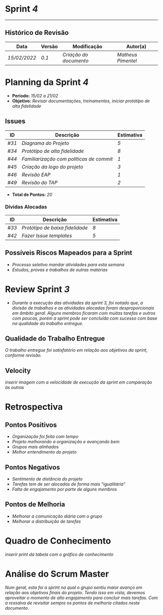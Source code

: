 <!---
O layout da documentação das sprints foi feito se baseando nos documentos produzidos
pela equipe do software Acácia, estando disponíveis em: 
<https://github.com/fga-eps-mds/2019.2-Acacia/tree/develop/docs/sprints>.
Tal layout é apenas um exemplo e pode vir a ser alterado a qualquer momento!
-->
# Sprint _4_
---
## Histórico de Revisão
| Data | Versão | Modificação | Autor(a) |
| --- | --- | --- | --- |
| _15/02/2022_ | _0.1_ | _Criação do documento_ | _Matheus Pimentel_ |

# Planning da Sprint _4_

- **Período:** _15/02 a 21/02_
- **Objetivo:** _Revisar documentações, treinamentos, iniciar protótipo de alta fidelidade_

## Issues

| **ID** | **Descrição** | **Estimativa** |
| --- | --- | --- | 
| _#31_ | _Diagrama do Projeto_ | _5_ |
| _#34_ | _Protótipo de alta fidelidade_ | _8_ |
| _#44_ | _Familiarização com políticas de commit_ | _1_ |
| _#45_ | _Criação da logo do projeto_ | _3_ |
| _#46_ | _Revisão EAP_ | _1_ |
| _#49_ | _Revisão do TAP_ | _2_ |

- **Total de Pontos:** _20_

### Dívidas Alocadas
| **ID** | **Descrição** | **Estimativa** |
| --- | --------- | --------- | 
| _#33_ | _Protótipo de baixa fidelidade_ | _8_ |
| _#42_ | _Fazer Issue templates_ | _5_ |

## Possíveis Riscos Mapeados para a Sprint

- _Processo seletivo mandar atividades para esta semana_
- _Estudos, provas e trabalhos de outras matérias_

# Review Sprint _3_
- _Durante a execução das atividades da sprint 3, foi notado que, a divisão de trabalhos e as atividades alocadas foram desproporcionais em âmbito geral. Alguns membros ficaram com muitas tarefas e outros com poucas, porém a sprint pode ser concluída com sucesso com base na qualidade do trabalho entregue._

## Qualidade do Trabalho Entregue
_O trabalho entregue foi satisfatório em relação aos objetivos da sprint, conforme revisão._

## Velocity
_inserir imagem com a velocidade de execução da sprint em comparação às outras_

# Retrospectiva

## Pontos Positivos
- _Organização foi feita com tempo_
- _Projeto melhorando a organização e avançando bem_
- _Grupos mais alinhados_
- _Melhor entendimento do projeto_

## Pontos Negativos
- _Sentimento de distância do projeto_
- _Tarefas tem de ser alocadas de forma mais "igualitária"_
- _Falta de engajamento por parte de alguns membros_

## Pontos de Melhoria
- _Melhorar a comunicação diária com o grupo_
- _Melhorar a distribuição de tarefas_

# Quadro de Conhecimento

_inserir print da tabela com o gráfico de conhecimento_

# Análise do Scrum Master
_Num geral, esta foi a sprint na qual o grupo sentiu maior avanço em relação aos objetivos finais do projeto. Tendo isso em vista, devemos aproveitar o momento de alto engajamento para concluir mais tarefas. Com a ressalva de revisitar sempre os pontos de melhoria citados neste documento._
